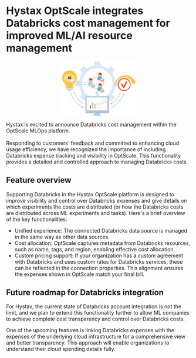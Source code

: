 # Hystax OptScale integrates Databricks cost management for improved ML/AI resource management
<p align="center">
<img src="documentation/images/Databricks-account-support.png" width="40%" align="middle">
</p>
Hystax is excited to announce Databricks cost management within the OptScale MLOps platform.
<br>
<br>
Responding to customers’ feedback and committed to enhancing cloud usage efficiency, we have recognized the importance of including Databricks expense tracking and visibility in OptScale. This functionality provides a detailed and controlled approach to managing Databricks costs.

## Feature overview
Supporting Databricks in the Hystax OptScale platform is designed to improve visibility and control over Databricks expenses and give details on which experiments the costs are distributed (or how the Databricks costs are distributed across ML experiments and tasks). Here's a brief overview of the key functionalities:

- Unified experience: The connected Databricks data source is managed in the same way as other data sources.
- Cost allocation: OptScale captures metadata from Databricks resources, such as name, tags, and region, enabling effective cost allocation.
- Custom pricing support: If your organization has a custom agreement with Databricks and uses custom rates for Databricks services, these can be reflected in the connection properties. This alignment ensures the expenses shown in OptScale match your final bill.
## Future roadmap for Databricks integration
For Hystax, the current state of Databricks account integration is not the limit, and we plan to extend this functionality further to allow ML companies to achieve complete cost transparency and control over Databricks costs.

One of the upcoming features is linking Databricks expenses with the expenses of the underlying cloud infrastructure for a comprehensive view and better transparency. This approach will enable organizations to understand their cloud spending details fully.
